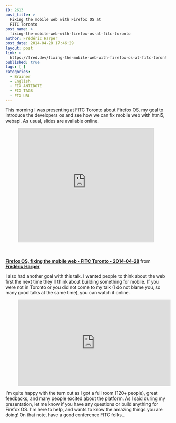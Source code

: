 ```yaml
---
ID: 2613
post_title: >
  Fixing the mobile web with Firefox OS at
  FITC Toronto
post_name: >
  fixing-the-mobile-web-with-firefox-os-at-fitc-toronto
author: Frédéric Harper
post_date: 2014-04-28 17:46:29
layout: post
link: >
  https://fred.dev/fixing-the-mobile-web-with-firefox-os-at-fitc-toronto/
published: true
tags: [ ]
categories:
  - Brainer
  - English
  - FIX ANTIDOTE
  - FIX TAGS
  - FIX URL
---
```

<!-- wp:paragraph -->

This morning I was presenting at FITC Toronto about Firefox OS. my goal to introduce the developers os and see how we can fix mobile web with html5, webapi. As usual, slides are available online.

<!-- /wp:paragraph -->

<!-- wp:html -->

<div class="embed rich SlideShare">
  <figure><iframe style="border: 1px solid #CCC; border-width: 1px; margin-bottom: 5px; max-width: 100%;" src="https://www.slideshare.net/slideshow/embed_code/key/twlEzIGodiixmy" width="427" height="356" frameborder="0" marginwidth="0" marginheight="0" scrolling="no" allowfullscreen="allowfullscreen"> </iframe></figure> <p>
     
  </p>
  
  <div style="margin-bottom: 5px;">
    <strong> <a title="Firefox OS, fixing the mobile web - FITC Toronto - 2014-04-28" href="https://www.slideshare.net/fredericharper/firefox-os-fixing-the-mobile-web-fitc-toronto-20140428" target="_blank" rel="noopener noreferrer">Firefox OS, fixing the mobile web - FITC Toronto - 2014-04-28</a> </strong> from <strong><a href="https://www.slideshare.net/fredericharper" target="_blank" rel="noopener noreferrer">Frédéric Harper</a></strong>
  </div>
</div>

<!-- /wp:html -->

<!-- wp:paragraph -->

I also had another goal with this talk. I wanted people to think about the web first the next time they'll think about building something for mobile. If you were not in Toronto or you did not come to my talk (I do not blame you, so many good talks at the same time), you can watch it online.

<!-- /wp:paragraph -->

<!-- wp:html -->

<div class="embed video YouTube">
  <figure><iframe src="https://www.youtube.com/embed/ZW094-AoxZo?feature=oembed" width="480" height="270" frameborder="0" allowfullscreen="allowfullscreen"></iframe></figure>
</div>

<!-- /wp:html -->

<!-- wp:paragraph -->

I'm quite happy with the turn out as I got a full room (120+ people), great feedbacks, and many people excited about the platform. As I said during my presentation, let me know if you have any questions or build anything for Firefox OS. I'm here to help, and wants to know the amazing things you are doing! On that note, have a good conference FITC folks...

<!-- /wp:paragraph -->

<!-- wp:html /-->